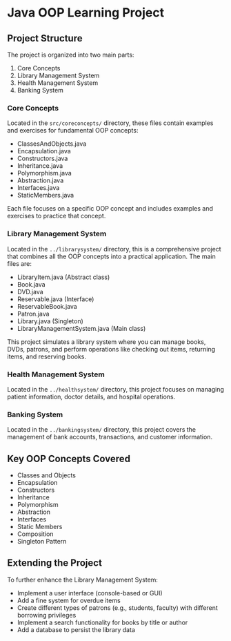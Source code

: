 # Java OOP Learning Project

## Project Structure

The project is organized into two main parts:

1. Core Concepts
2. Library Management System
3. Health Management System
4. Banking System

### Core Concepts

Located in the `src/coreconcepts/` directory, these files contain examples and exercises for fundamental OOP concepts:

- ClassesAndObjects.java
- Encapsulation.java
- Constructors.java
- Inheritance.java
- Polymorphism.java
- Abstraction.java
- Interfaces.java
- StaticMembers.java

Each file focuses on a specific OOP concept and includes examples and exercises to practice that concept.

### Library Management System

Located in the `../librarysystem/` directory, this is a comprehensive project that combines all the OOP concepts into a practical application. The main files are:

- LibraryItem.java (Abstract class)
- Book.java
- DVD.java
- Reservable.java (Interface)
- ReservableBook.java
- Patron.java
- Library.java (Singleton)
- LibraryManagementSystem.java (Main class)

This project simulates a library system where you can manage books, DVDs, patrons, and perform operations like checking out items, returning items, and reserving books.

### Health Management System

Located in the `../healthsystem/` directory, this project focuses on managing patient information, doctor details, and hospital operations.

### Banking System

Located in the `../bankingsystem/` directory, this project covers the management of bank accounts, transactions, and customer information.


## Key OOP Concepts Covered

- Classes and Objects
- Encapsulation
- Constructors
- Inheritance
- Polymorphism
- Abstraction
- Interfaces
- Static Members
- Composition
- Singleton Pattern

## Extending the Project

To further enhance the Library Management System:

- Implement a user interface (console-based or GUI)
- Add a fine system for overdue items
- Create different types of patrons (e.g., students, faculty) with different borrowing privileges
- Implement a search functionality for books by title or author
- Add a database to persist the library data
